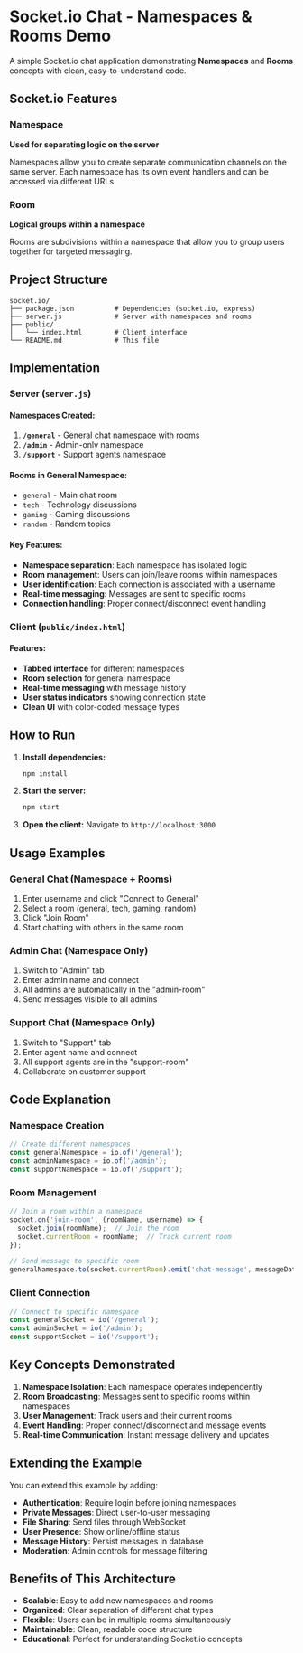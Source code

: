 # Socket.io Chat - Namespaces & Rooms Demo

A simple Socket.io chat application demonstrating **Namespaces** and **Rooms** concepts with clean, easy-to-understand code.

## Socket.io Features

### Namespace
**Used for separating logic on the server**

Namespaces allow you to create separate communication channels on the same server. Each namespace has its own event handlers and can be accessed via different URLs.

### Room  
**Logical groups within a namespace**

Rooms are subdivisions within a namespace that allow you to group users together for targeted messaging.

## Project Structure

```
socket.io/
├── package.json          # Dependencies (socket.io, express)
├── server.js             # Server with namespaces and rooms
├── public/
│   └── index.html        # Client interface
└── README.md             # This file
```

## Implementation

### Server (`server.js`)

#### Namespaces Created:
1. **`/general`** - General chat namespace with rooms
2. **`/admin`** - Admin-only namespace  
3. **`/support`** - Support agents namespace

#### Rooms in General Namespace:
- `general` - Main chat room
- `tech` - Technology discussions
- `gaming` - Gaming discussions  
- `random` - Random topics

#### Key Features:
- **Namespace separation**: Each namespace has isolated logic
- **Room management**: Users can join/leave rooms within namespaces
- **User identification**: Each connection is associated with a username
- **Real-time messaging**: Messages are sent to specific rooms
- **Connection handling**: Proper connect/disconnect event handling

### Client (`public/index.html`)

#### Features:
- **Tabbed interface** for different namespaces
- **Room selection** for general namespace
- **Real-time messaging** with message history
- **User status indicators** showing connection state
- **Clean UI** with color-coded message types

## How to Run

1. **Install dependencies:**
   ```bash
   npm install
   ```

2. **Start the server:**
   ```bash
   npm start
   ```

3. **Open the client:**
   Navigate to `http://localhost:3000`

## Usage Examples

### General Chat (Namespace + Rooms)
1. Enter username and click "Connect to General"
2. Select a room (general, tech, gaming, random)
3. Click "Join Room" 
4. Start chatting with others in the same room

### Admin Chat (Namespace Only)
1. Switch to "Admin" tab
2. Enter admin name and connect
3. All admins are automatically in the "admin-room"
4. Send messages visible to all admins

### Support Chat (Namespace Only)  
1. Switch to "Support" tab
2. Enter agent name and connect
3. All support agents are in the "support-room"
4. Collaborate on customer support

## Code Explanation

### Namespace Creation
```javascript
// Create different namespaces
const generalNamespace = io.of('/general');
const adminNamespace = io.of('/admin');
const supportNamespace = io.of('/support');
```

### Room Management
```javascript
// Join a room within a namespace
socket.on('join-room', (roomName, username) => {
  socket.join(roomName);  // Join the room
  socket.currentRoom = roomName;  // Track current room
});

// Send message to specific room
generalNamespace.to(socket.currentRoom).emit('chat-message', messageData);
```

### Client Connection
```javascript
// Connect to specific namespace
const generalSocket = io('/general');
const adminSocket = io('/admin');
const supportSocket = io('/support');
```

## Key Concepts Demonstrated

1. **Namespace Isolation**: Each namespace operates independently
2. **Room Broadcasting**: Messages sent to specific rooms within namespaces
3. **User Management**: Track users and their current rooms
4. **Event Handling**: Proper connect/disconnect and message events
5. **Real-time Communication**: Instant message delivery and updates

## Extending the Example

You can extend this example by adding:

- **Authentication**: Require login before joining namespaces
- **Private Messages**: Direct user-to-user messaging
- **File Sharing**: Send files through WebSocket
- **User Presence**: Show online/offline status
- **Message History**: Persist messages in database
- **Moderation**: Admin controls for message filtering

## Benefits of This Architecture

- **Scalable**: Easy to add new namespaces and rooms
- **Organized**: Clear separation of different chat types
- **Flexible**: Users can be in multiple rooms simultaneously
- **Maintainable**: Clean, readable code structure
- **Educational**: Perfect for understanding Socket.io concepts
